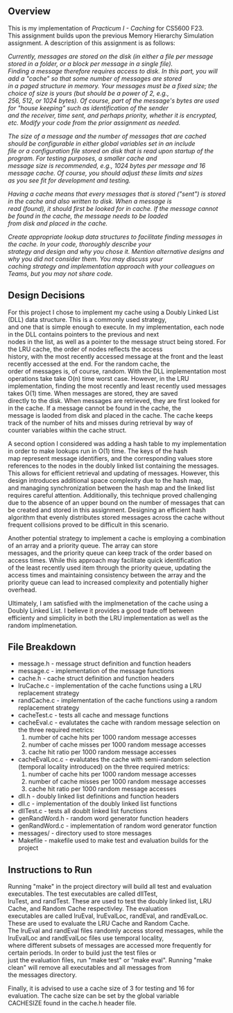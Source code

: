 ## Overview

This is my implementation of *Practicum I - Caching* for CS5600 F23. \
This assignment builds upon the previous Memory Hierarchy Simulation assignment. A description of this assignment is as follows:

*Currently, messages are stored on the disk (in either a file per message stored in a folder, or a block per message in a single file).\
Finding a message therefore requires access to disk. In this part, you will add a "cache" so that some number of messages are stored\
in a paged structure in memory. Your messages must be a fixed size; the choice of size is yours (but should be a power of 2, e.g.,\
256, 512, or 1024 bytes). Of course, part of the message's bytes are used for "house keeping" such as identification of the sender\
and the receiver, time sent, and perhaps priority, whether it is encrypted, etc. Modify your code from the prior assignment as needed.*

*The size of a message and the number of messages that are cached should be configurable in either global variables set in an include\
file or a configuration file stored on disk that is read upon startup of the program. For testing purposes, a smaller cache and\
message size is recommended, e.g., 1024 bytes per message and 16 message cache. Of course, you should adjust these limits and sizes\
as you see fit for development and testing.*

*Having a cache means that every messages that is stored ("sent") is stored in the cache and also written to disk. When a message is\
read (found), it should first be looked for in cache. If the message cannot be found in the cache, the message needs to be loaded\
from disk and placed in the cache.*

*Create appropriate lookup data structures to facilitate finding messages in the cache. In your code, thoroughly describe your\
strategy and design and why you chose it. Mention alternative designs and why you did not consider them. You may discuss your\
caching strategy and implementation approach with your colleagues on Teams, but you may not share code.*

## Design Decisions
For this project I chose to implement my cache using a Doubly Linked List (DLL) data structure. This is a commonly used strategy,\
and one that is simple enough to execute. In my implementation, each node in the DLL contains pointers to the previous and next\
nodes in the list, as well as a pointer to the message struct being stored. For the LRU cache, the order of nodes reflects the access\
history, with the most recently accessed message at the front and the least recently accessed at the end. For the random cache, the\
order of messages is, of course, random. With the DLL implementation most operations take take O(n) time worst case. However, in the LRU\
implementation, finding the most recently and least recently used messages takes O(1) time. When messages are stored, they are saved\
directly to the disk. When messages are retrieved, they are first looked for in the cache. If a message cannot be found in the cache, the\
message is laoded from disk and placed in the cache. The cache keeps track of the number of hits and misses during retrieval by way of\
counter variables within the cache struct.

A second option I considered was adding a hash table to my implementation in order to make lookups run in O(1) time. The keys of the hash\
map represent message identifiers, and the corresponding values store references to the nodes in the doubly linked list containing the messages.\
This allows for efficient retrieval and updating of messages. However, this design introduces additional space complexity due to the hash map,\
and managing synchronization between the hash map and the linked list requires careful attention. Additionally, this technique proved challenging\
due to the absence of an upper bound on the number of messages that can be created and stored in this assignment. Designing an efficient hash\
algorithm that evenly distributes stored messages across the cache without frequent collisions proved to be difficult in this scenario.

Another potential strategy to implement a cache is employing a combination of an array and a priority queue. The array can store\
messages, and the priority queue can keep track of the order based on access times. While this approach may facilitate quick identification\
of the least recently used item through the priority queue, updating the access times and maintaining consistency between the array and the\
priority queue can lead to increased complexity and potentially higher overhead.

Ultimately, I am satisfied with the implmenetation of the cache using a Doubly Linked List. I believe it provides a good trade off between\
efficienty and simplicity in both the LRU implementation as well as the random implmenetation.

## File Breakdown
- message.h     - message struct definition and function headers
- message.c     - implementation of the message functions
- cache.h       - cache struct definition and function headers
- lruCache.c    - implementation of the cache functions using a LRU replacement strategy
- randCache.c   - implementation of the cache functions using a random replacement strategy
- cacheTest.c   - tests all cache and message functions
- cacheEval.c   - evalutates the cache with random message selection on the three required metrics:
  1. number of cache hits per 1000 random message accesses
  2. number of cache misses per 1000 random message accesses
  3. cache hit ratio per 1000 random message accesses
- cacheEvalLoc.c   - evalutates the cache with semi-random selection (temporal locality introduced) on the three required metrics:
  1. number of cache hits per 1000 random message accesses
  2. number of cache misses per 1000 random message accesses
  3. cache hit ratio per 1000 random message accesses
- dll.h         - doubly linked list definitions and function headers
- dll.c         - implementation of the doubly linked list functions
- dllTest.c     - tests all doublt linked list functions
- genRandWord.h - random word generator function headers
- genRandWord.c - implementation of random word generator function
- messages/     - directory used to store messages
- Makefile      - makefile used to make test and evaluation builds for the project

## Instructions to Run

Running "make" in the project directory will build all test and evaluation executables. The test executables are called dllTest,\
lruTest, and randTest. These are used to test the doubly linked list, LRU Cache, and Random Cache respectivley. The evaluation\
executables are called lruEval, lruEvalLoc, randEval, and randEvalLoc. These are used to evaluate the LRU Cache and Random Cache.\
The lruEval and randEval files randomly access stored messages, while the lruEvalLoc and randEvalLoc files use temporal locality,\
where different subsets of messages are accessed more frequently for certain periods. In order to build just the test files or\
just the evaluation files, run "make test" or "make eval". Running "make clean" will remove all executables and all messages from\
the messages directory.

Finally, it is advised to use a cache size of 3 for testing and 16 for evaluation. The cache size can be set by the global variable\
CACHESIZE found in the cache.h header file.
